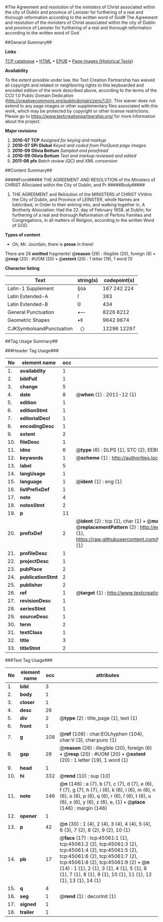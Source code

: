 #The Agreement and resolution of the ministers of Christ associated within the city of Dublin and province of Leinster for furthering of a real and thorough reformation according to the written word of God#
The Agreement and resolution of the ministers of Christ associated within the city of Dublin and province of Leinster for furthering of a real and thorough reformation according to the written word of God

##General Summary##

**Links**

[TCP catalogue](http://www.ota.ox.ac.uk/tcp/)  • 
[HTML](http://tei.it.ox.ac.uk/tcp/Texts-HTML/free/A26/A26552.html)  • 
[EPUB](http://tei.it.ox.ac.uk/tcp/Texts-EPUB/free/A26/A26552.epub) • 
[Page images (Historical Texts)](https://historicaltexts.jisc.ac.uk/eebo-10445708e)

**Availability**

To the extent possible under law, the Text Creation Partnership has waived all copyright and related or neighboring rights to this keyboarded and encoded edition of the work described above, according to the terms of the CC0 1.0 Public Domain Dedication (http://creativecommons.org/publicdomain/zero/1.0/). This waiver does not extend to any page images or other supplementary files associated with this work, which may be protected by copyright or other license restrictions. Please go to https://www.textcreationpartnership.org/ for more information about the project.

**Major revisions**

1. __2010-07__ __TCP__ *Assigned for keying and markup*
1. __2010-07__ __SPi Global__ *Keyed and coded from ProQuest page images*
1. __2010-09__ __Olivia Bottum__ *Sampled and proofread*
1. __2010-09__ __Olivia Bottum__ *Text and markup reviewed and edited*
1. __2011-06__ __pfs__ *Batch review (QC) and XML conversion*

##Content Summary##

#####Front#####
THE AGREEMENT AND RESOLVTION of the Ministers of CHRIST Aſſociated within the City of Dublin, and Pr
#####Body#####

1. THE AGREEMENT and Reſolution of the MINISTERS of CHRIST VVithin the City of Dublin, and Province of LEINSTER, whoſe Names are ſubſcribed, in Order to their entring into, and walking together in, A Brotherly Aſsociation: Had the 22. day of February 1658. at Dublin; for furthering of a real and thorough Reformation of Perſons Families and Congregations, in all matters of Religion, according to the written Word of GOD.

**Types of content**

  * Oh, Mr. Jourdain, there is **prose** in there!

There are 26 **omitted** fragments! 
 @__reason__ (26) : illegible (20), foreign (6)  •  @__resp__ (20) : #UOM (20)  •  @__extent__ (20) : 1 letter (19), 1 word (1)

**Character listing**


|Text|string(s)|codepoint(s)|
|---|---|---|
|Latin-1 Supplement|§òà|167 242 224|
|Latin Extended-A|ſ|383|
|Latin Extended-B|Ʋ|434|
|General Punctuation|•—|8226 8212|
|Geometric Shapes|▪◊|9642 9674|
|CJKSymbolsandPunctuation|〈〉|12296 12297|

##Tag Usage Summary##

###Header Tag Usage###

|No|element name|occ|attributes|
|---|---|---|---|
|1.|__availability__|1||
|2.|__biblFull__|1||
|3.|__change__|5||
|4.|__date__|8| @__when__ (1) : 2011-12 (1)|
|5.|__edition__|1||
|6.|__editionStmt__|1||
|7.|__editorialDecl__|1||
|8.|__encodingDesc__|1||
|9.|__extent__|2||
|10.|__fileDesc__|1||
|11.|__idno__|6| @__type__ (6) : DLPS (1), STC (2), EEBO-CITATION (1), OCLC (1), VID (1)|
|12.|__keywords__|1| @__scheme__ (1) : http://authorities.loc.gov/ (1)|
|13.|__label__|5||
|14.|__langUsage__|1||
|15.|__language__|1| @__ident__ (1) : eng (1)|
|16.|__listPrefixDef__|1||
|17.|__note__|4||
|18.|__notesStmt__|2||
|19.|__p__|11||
|20.|__prefixDef__|2| @__ident__ (2) : tcp (1), char (1)  •  @__matchPattern__ (2) : ([0-9\-]+):([0-9IVX]+) (1), (.+) (1)  •  @__replacementPattern__ (2) : http://eebo.chadwyck.com/downloadtiff?vid=$1&page=$2 (1), https://raw.githubusercontent.com/textcreationpartnership/Texts/master/tcpchars.xml#$1 (1)|
|21.|__profileDesc__|1||
|22.|__projectDesc__|1||
|23.|__pubPlace__|2||
|24.|__publicationStmt__|2||
|25.|__publisher__|2||
|26.|__ref__|1| @__target__ (1) : http://www.textcreationpartnership.org/docs/. (1)|
|27.|__revisionDesc__|1||
|28.|__seriesStmt__|1||
|29.|__sourceDesc__|1||
|30.|__term__|2||
|31.|__textClass__|1||
|32.|__title__|3||
|33.|__titleStmt__|2||


###Text Tag Usage###

|No|element name|occ|attributes|
|---|---|---|---|
|1.|__bibl__|3||
|2.|__body__|1||
|3.|__closer__|1||
|4.|__desc__|26||
|5.|__div__|2| @__type__ (2) : title_page (1), text (1)|
|6.|__front__|1||
|7.|__g__|108| @__ref__ (108) : char:EOLhyphen (104), char:V (3), char:punc (1)|
|8.|__gap__|26| @__reason__ (26) : illegible (20), foreign (6)  •  @__resp__ (20) : #UOM (20)  •  @__extent__ (20) : 1 letter (19), 1 word (1)|
|9.|__head__|1||
|10.|__hi__|332| @__rend__ (10) : sup (10)|
|11.|__note__|146| @__n__ (146) : a (7), b (7), c (7), d (7), e (6), f (7), g (7), h (7), i (6), k (6), l (6), m (6), n (6), o (6), p (6), q (6), r (6), ſ (6), t (6), u (6), x (6), y (6), z (6), e, (1)  •  @__place__ (146) : margin (146)|
|12.|__opener__|1||
|13.|__p__|42| @__n__ (30) : 1 (4), 2 (4), 3 (4), 4 (4), 5 (4), 6 (3), 7 (2), 8 (2), 9 (2), 10 (1)|
|14.|__pb__|17| @__facs__ (17) : tcp:45061:1 (1), tcp:45061:2 (2), tcp:45061:3 (2), tcp:45061:4 (2), tcp:45061:5 (2), tcp:45061:6 (2), tcp:45061:7 (2), tcp:45061:8 (2), tcp:45061:9 (2)  •  @__n__ (14) : 1 (1), 2 (1), 3 (1), 4 (1), 5 (1), 6 (1), 7 (1), 8 (1), 9 (1), 10 (1), 11 (1), 12 (1), 13 (1), 14 (1)|
|15.|__q__|4||
|16.|__seg__|1| @__rend__ (1) : decorInit (1)|
|17.|__signed__|1||
|18.|__trailer__|1||
